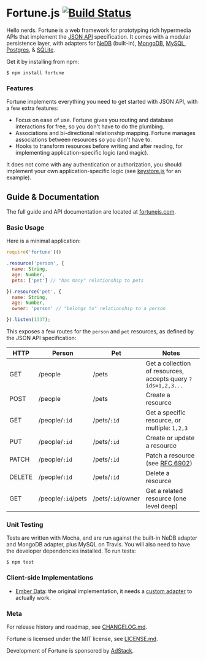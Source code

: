 # Fortune.js [![Build Status](https://travis-ci.org/daliwali/fortune.png?branch=master)](https://travis-ci.org/daliwali/fortune)

Hello nerds. Fortune is a web framework for prototyping rich hypermedia APIs that implement the [JSON API](http://jsonapi.org/) specification. It comes with a modular persistence layer, with adapters for [NeDB](//github.com/louischatriot/nedb) (built-in), [MongoDB](//github.com/daliwali/fortune-mongodb), [MySQL](//github.com/daliwali/fortune-relational), [Postgres](//github.com/daliwali/fortune-relational), & [SQLite](//github.com/daliwali/fortune-relational).

Get it by installing from npm:
```
$ npm install fortune
```

### Features

Fortune implements everything you need to get started with JSON API, with a few extra features:

- Focus on ease of use. Fortune gives you routing and database interactions for free, so you don't have to do the plumbing.
- Associations and bi-directional relationship mapping. Fortune manages associations between resources so you don't have to.
- Hooks to transform resources before writing and after reading, for implementing application-specific logic (and magic).

It does not come with any authentication or authorization, you should implement your own application-specific logic (see [keystore.js](//github.com/daliwali/fortune/blob/master/examples/keystore.js) for an example).

## Guide & Documentation

The full guide and API documentation are located at [fortunejs.com](http://fortunejs.com/).

### Basic Usage

Here is a minimal application:

```javascript
require('fortune')()

.resource('person', {
  name: String,
  age: Number,
  pets: ['pet'] // "has many" relationship to pets

}).resource('pet', {
  name: String,
  age: Number,
  owner: 'person' // "belongs to" relationship to a person

}).listen(1337);
```

This exposes a few routes for the `person` and `pet` resources, as defined by the JSON API specification:

| HTTP   | Person             | Pet               | Notes                                                        |
|--------|--------------------|-------------------|--------------------------------------------------------------|
| GET    | /people            | /pets             | Get a collection of resources, accepts query `?ids=1,2,3...` |
| POST   | /people            | /pets             | Create a resource                                            |
| GET    | /people/`:id`      | /pets/`:id`       | Get a specific resource, or multiple: `1,2,3`                |
| PUT    | /people/`:id`      | /pets/`:id`       | Create or update a resource                                  |
| PATCH  | /people/`:id`      | /pets/`:id`       | Patch a resource (see [RFC 6902](//tools.ietf.org/html/rfc6902)) |
| DELETE | /people/`:id`      | /pets/`:id`       | Delete a resource                                            |
| GET    | /people/`:id`/pets | /pets/`:id`/owner | Get a related resource (one level deep)                      |

### Unit Testing

Tests are written with Mocha, and are run against the built-in NeDB adapter and MongoDB adapter, plus MySQL on Travis. You will also need to have the developer dependencies installed. To run tests:

```
$ npm test
```

### Client-side Implementations
- [Ember Data](//github.com/emberjs/data): the original implementation, it needs a [custom adapter](//github.com/daliwali/ember-json-api) to actually work.

### Meta

For release history and roadmap, see [CHANGELOG.md](//github.com/daliwali/fortune/blob/master/CHANGELOG.md).

Fortune is licensed under the MIT license, see [LICENSE.md](//github.com/daliwali/fortune/blob/master/LICENSE.md).

Development of Fortune is sponsored by [AdStack](http://adstack.com/).
